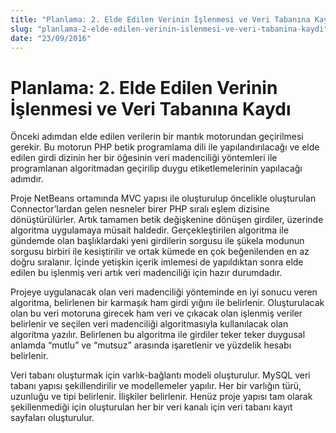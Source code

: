 ```yaml
---
title: "Planlama: 2. Elde Edilen Verinin İşlenmesi ve Veri Tabanına Kaydı"
slug: "planlama-2-elde-edilen-verinin-islenmesi-ve-veri-tabanina-kaydi"
date: "23/09/2016"
---
```


Planlama: 2. Elde Edilen Verinin İşlenmesi ve Veri Tabanına Kaydı
========================================
Önceki adımdan elde edilen verilerin bir mantık motorundan geçirilmesi gerekir. Bu
motorun PHP betik programlama dili ile yapılandırılacağı ve elde edilen girdi dizinin
her bir öğesinin veri madenciliği yöntemleri ile programlanan algoritmadan geçirilip
duygu etiketlemelerinin yapılacağı adımdır.

Proje NetBeans ortamında MVC yapısı ile oluşturulup öncelikle oluşturulan
Connector’lardan gelen nesneler birer PHP sıralı eşlem dizisine dönüştürülürler. Artık
tamamen betik değişkenine dönüşen girdiler, üzerinde algoritma uygulamaya müsait
haldedir. Gerçekleştirilen algoritma ile gündemde olan başlıklardaki yeni girdilerin
sorgusu ile şükela modunun sorgusu birbiri ile kesiştirilir ve ortak kümede en çok
beğenilenden en az doğru sıralanır. İçinde yetişkin içerik imlemesi de yapıldıktan
sonra elde edilen bu işlenmiş veri artık veri madenciliği için hazır durumdadır.

Projeye uygulanacak olan veri madenciliği yönteminde en iyi sonucu veren algoritma,
belirlenen bir karmaşık ham girdi yığını ile belirlenir. Oluşturulacak olan bu veri
motoruna girecek ham veri ve çıkacak olan işlenmiş veriler belirlenir ve seçilen veri
madenciliği algoritmasıyla kullanılacak olan algoritma yazılır. Belirlenen bu algoritma
ile girdiler teker teker duygusal anlamda “mutlu” ve “mutsuz” arasında işaretlenir ve
yüzdelik hesabı belirlenir.

Veri tabanı oluşturmak için varlık-bağlantı modeli oluşturulur. MySQL veri tabanı
yapısı şekillendirilir ve modellemeler yapılır. Her bir varlığın türü, uzunluğu ve tipi
belirlenir. İlişkiler belirlenir. Henüz proje yapısı tam olarak şekillenmediği için
oluşturulan her bir veri kanalı için veri tabanı kayıt sayfaları oluşturulur.
